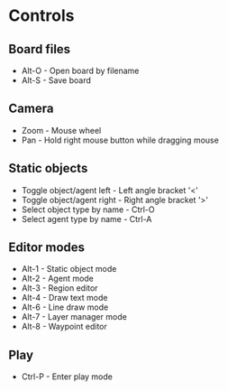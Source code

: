 
# Controls

## Board files

* Alt-O - Open board by filename
* Alt-S - Save board

## Camera

* Zoom - Mouse wheel
* Pan - Hold right mouse button while dragging mouse

## Static objects

* Toggle object/agent left - Left angle bracket '<'
* Toggle object/agent right - Right angle bracket '>'
* Select object type by name - Ctrl-O
* Select agent type by name - Ctrl-A

## Editor modes

* Alt-1 - Static object mode
* Alt-2 - Agent mode
* Alt-3 - Region editor
* Alt-4 - Draw text mode
* Alt-6 - Line draw mode
* Alt-7 - Layer manager mode
* Alt-8 - Waypoint editor

## Play

* Ctrl-P - Enter play mode
